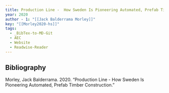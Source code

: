 ```yaml
---
title: Production Line -  How Sweden Is Pioneering Automated, Prefab Timber Construction
year: 2020
author - 1: "[[Jack Balderrama Morley]]"
key: "[[Morley2020-hs]]"
tags:
  - _BibTex-to-MD-Git
  - AEC
  - Website
  - Readwise-Reader
---
```


## Bibliography
Morley, Jack Balderrama. 2020. “Production Line -  How Sweden Is Pioneering Automated, Prefab Timber Construction.”